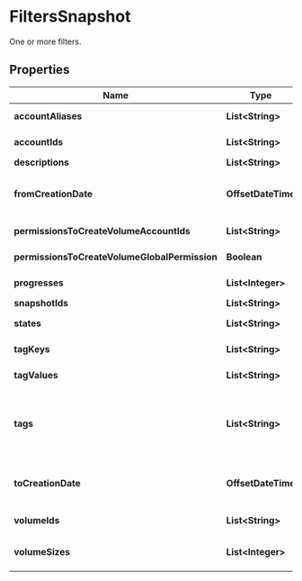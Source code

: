 

# FiltersSnapshot

One or more filters.

## Properties

| Name | Type | Description | Notes |
|------------ | ------------- | ------------- | -------------|
|**accountAliases** | **List&lt;String&gt;** | The account aliases of the owners of the snapshots. |  [optional] |
|**accountIds** | **List&lt;String&gt;** | The account IDs of the owners of the snapshots. |  [optional] |
|**descriptions** | **List&lt;String&gt;** | The descriptions of the snapshots. |  [optional] |
|**fromCreationDate** | **OffsetDateTime** | The beginning of the time period, in ISO 8601 date-time format (for example, &#x60;2020-06-14T00:00:00.000Z&#x60;). |  [optional] |
|**permissionsToCreateVolumeAccountIds** | **List&lt;String&gt;** | The account IDs which have permissions to create volumes. |  [optional] |
|**permissionsToCreateVolumeGlobalPermission** | **Boolean** | If true, lists all public volumes. If false, lists all private volumes. |  [optional] |
|**progresses** | **List&lt;Integer&gt;** | The progresses of the snapshots, as a percentage. |  [optional] |
|**snapshotIds** | **List&lt;String&gt;** | The IDs of the snapshots. |  [optional] |
|**states** | **List&lt;String&gt;** | The states of the snapshots (&#x60;in-queue&#x60; \\| &#x60;completed&#x60; \\| &#x60;error&#x60;). |  [optional] |
|**tagKeys** | **List&lt;String&gt;** | The keys of the tags associated with the snapshots. |  [optional] |
|**tagValues** | **List&lt;String&gt;** | The values of the tags associated with the snapshots. |  [optional] |
|**tags** | **List&lt;String&gt;** | The key/value combination of the tags associated with the snapshots, in the following format: &amp;quot;Filters&amp;quot;:{&amp;quot;Tags&amp;quot;:[&amp;quot;TAGKEY&#x3D;TAGVALUE&amp;quot;]}. |  [optional] |
|**toCreationDate** | **OffsetDateTime** | The end of the time period, in ISO 8601 date-time format (for example, &#x60;2020-06-30T00:00:00.000Z&#x60;). |  [optional] |
|**volumeIds** | **List&lt;String&gt;** | The IDs of the volumes used to create the snapshots. |  [optional] |
|**volumeSizes** | **List&lt;Integer&gt;** | The sizes of the volumes used to create the snapshots, in gibibytes (GiB). |  [optional] |



